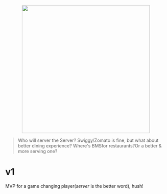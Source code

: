 <p align="center">
<img src="https://res.cloudinary.com/teepublic/image/private/s--7JjxEov4--/t_Preview/b_rgb:ffffff,c_limit,f_jpg,h_630,q_90,w_630/v1525914598/production/designs/2671460_0.jpg" height="400px">
</p>

> Who will server the Server?
> Swiggy/Zomato is fine, but what about better dining experience?
> Where's BMSfor restaurants?Or a better & more serving one?

# v1
MVP for a game changing player(*server* is the better word), hush!

